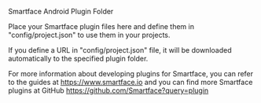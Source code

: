 Smartface Android Plugin Folder
 
Place your Smartface plugin files here and define them in "config/project.json" 
to use them in your projects.
 
If you define a URL in "config/project.json" file, it will be downloaded 
automatically to the specified plugin folder.
 
For more information about developing plugins for Smartface, you can refer to 
the guides at https://www.smartface.io and you can find more Smartface plugins 
at GitHub https://github.com/Smartface?query=plugin